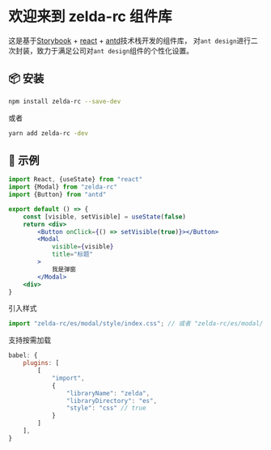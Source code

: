 # 欢迎来到 zelda-rc 组件库

这是基于[Storybook](https://storybook.js.org/) + [react](https://reactjs.org/) + [antd](https://ant.design/index-cn)技术栈开发的组件库，
对`ant design`进行二次封装，致力于满足公司对`ant design`组件的个性化设置。

## 📦 安装

```bash
npm install zelda-rc --save-dev
```

或者

```bash
yarn add zelda-rc -dev
```

## 🔨 示例

```jsx
import React, {useState} from "react"
import {Modal} from "zelda-rc"
import {Button} from "antd"

export default () => {
    const [visible, setVisible] = useState(false)
    return <div>
        <Button onClick={() => setVisible(true)}></Button>
        <Modal
            visible={visible}
            title="标题"
        >
            我是弹窗
        </Modal>
    <div>
}
```

引入样式

```jsx
import "zelda-rc/es/modal/style/index.css"; // 或者 "zelda-rc/es/modal/style/indexless"
```

支持按需加载

```js
babel: {
    plugins: [
        [
            "import",
            {
                "libraryName": "zelda",
                "libraryDirectory": "es",
                "style": "css" // true
            }
        ]
    ],
}
```
